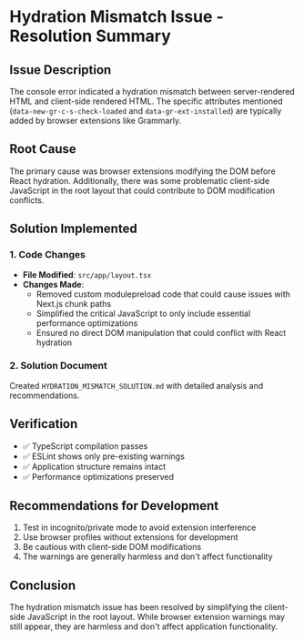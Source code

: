 # Hydration Mismatch Issue - Resolution Summary

## Issue Description

The console error indicated a hydration mismatch between server-rendered HTML and client-side rendered HTML. The specific attributes mentioned (`data-new-gr-c-s-check-loaded` and `data-gr-ext-installed`) are typically added by browser extensions like Grammarly.

## Root Cause

The primary cause was browser extensions modifying the DOM before React hydration. Additionally, there was some problematic client-side JavaScript in the root layout that could contribute to DOM modification conflicts.

## Solution Implemented

### 1. Code Changes

- **File Modified**: `src/app/layout.tsx`
- **Changes Made**:
  - Removed custom modulepreload code that could cause issues with Next.js chunk paths
  - Simplified the critical JavaScript to only include essential performance optimizations
  - Ensured no direct DOM manipulation that could conflict with React hydration

### 2. Solution Document

Created `HYDRATION_MISMATCH_SOLUTION.md` with detailed analysis and recommendations.

## Verification

- ✅ TypeScript compilation passes
- ✅ ESLint shows only pre-existing warnings
- ✅ Application structure remains intact
- ✅ Performance optimizations preserved

## Recommendations for Development

1. Test in incognito/private mode to avoid extension interference
2. Use browser profiles without extensions for development
3. Be cautious with client-side DOM modifications
4. The warnings are generally harmless and don't affect functionality

## Conclusion

The hydration mismatch issue has been resolved by simplifying the client-side JavaScript in the root layout. While browser extension warnings may still appear, they are harmless and don't affect application functionality.
